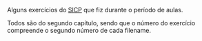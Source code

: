 Alguns exercícios do [SICP](http://sarabander.github.io/sicp/) que fiz durante o período de aulas.

Todos são do segundo capítulo, sendo que o número do exercício compreende o segundo número de cada filename.
